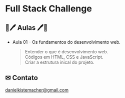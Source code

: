 # Full Stack Challenge

## 📘🖊 Aulas 🖊📘

- Aula 01 - Os fundamentos do desenvolvimento web.
    > Entender o que é desenvolvimento web. <br>
    > Códigos em HTML, CSS e JavaScript. <br>
    > Criar a estrutura inical do projeto.<br>

## ✉ Contato
danielkistemacher@gmail.com